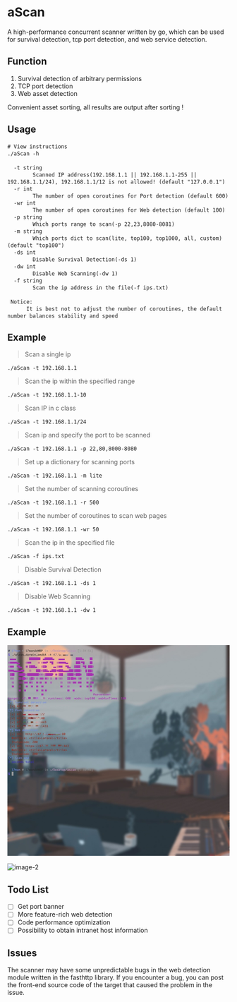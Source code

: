 # aScan
A high-performance concurrent scanner written by go, which can be used for survival detection, tcp port detection, and web service detection.

## Function

1. Survival detection of arbitrary permissions
2. TCP port detection
3. Web asset detection

Convenient asset sorting, all results are output after sorting !

## Usage

```
# View instructions
./aScan -h

  -t string
    	Scanned IP address(192.168.1.1 || 192.168.1.1-255 || 192.168.1.1/24), 192.168.1.1/12 is not allowed! (default "127.0.0.1")
  -r int
    	The number of open coroutines for Port detection (default 600)
  -wr int
    	The number of open coroutines for Web detection (default 100)
  -p string
    	Which ports range to scan(-p 22,23,8080-8081)
  -m string
    	Which ports dict to scan(lite, top100, top1000, all, custom) (default "top100")
  -ds int
    	Disable Survival Detection(-ds 1)
  -dw int
    	Disable Web Scanning(-dw 1)
  -f string
    	Scan the ip address in the file(-f ips.txt)
    	
 Notice:
      It is best not to adjust the number of coroutines, the default number balances stability and speed
```

## Example

> Scan a single ip

```
./aScan -t 192.168.1.1
```

> Scan the ip within the specified range

```
./aScan -t 192.168.1.1-10
```

> Scan IP in c class

```
./aScan -t 192.168.1.1/24
```

> Scan ip and specify the port to be scanned

````
./aScan -t 192.168.1.1 -p 22,80,8000-8080
````

> Set up a dictionary for scanning ports

````
./aScan -t 192.168.1.1 -m lite
````

> Set the number of scanning coroutines

````````````
./aScan -t 192.168.1.1 -r 500
````````````

> Set the number of coroutines to scan web pages

```
./aScan -t 192.168.1.1 -wr 50
```

> Scan the ip in the specified file

```
./aScan -f ips.txt
```

> Disable Survival Detection

```
./aScan -t 192.168.1.1 -ds 1
```

> Disable Web Scanning

```
./aScan -t 192.168.1.1 -dw 1
```

## Example

![image-1](https://raw.githubusercontent.com/seventeenman/aScan/main/img/image-1.jpg)

![image-2](https://raw.githubusercontent.com/seventeenman/aScan/main/img/image-2.png)

## Todo List

- [ ] Get port banner
- [ ] More feature-rich web detection
- [ ] Code performance optimization
- [ ] Possibility to obtain intranet host information

## Issues

The scanner may have some unpredictable bugs in the web detection module written in the fasthttp library. If you encounter a bug, you can post the front-end source code of the target that caused the problem in the issue.
